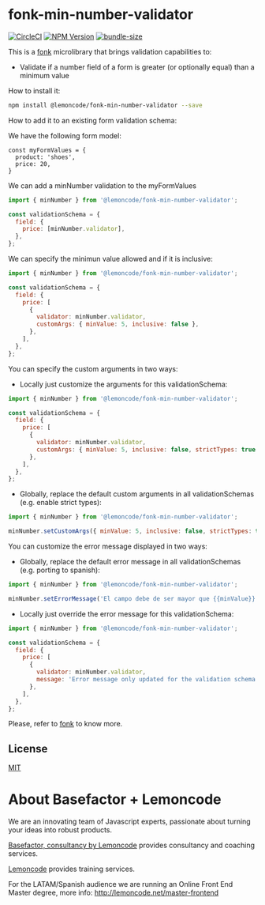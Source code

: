 # fonk-min-number-validator

[![CircleCI](https://badgen.net/github/status/Lemoncode/fonk-min-number-validator/master?icon=circleci&label=circleci)](https://circleci.com/gh/Lemoncode/fonk-min-number-validator/tree/master)
[![NPM Version](https://badgen.net/npm/v/@lemoncode/fonk-min-number-validator?icon=npm&label=npm)](https://www.npmjs.com/package/@lemoncode/fonk-min-number-validator)
[![bundle-size](https://badgen.net/bundlephobia/min/@lemoncode/fonk-min-number-validator)](https://bundlephobia.com/result?p=@lemoncode/fonk-min-number-validator)

This is a [fonk](https://github.com/Lemoncode/fonk) microlibrary that brings validation capabilities to:

- Validate if a number field of a form is greater (or optionally equal) than a minimum value

How to install it:

```bash
npm install @lemoncode/fonk-min-number-validator --save
```

How to add it to an existing form validation schema:

We have the following form model:

```
const myFormValues = {
  product: 'shoes',
  price: 20,
}
```

We can add a minNumber validation to the myFormValues

```javascript
import { minNumber } from '@lemoncode/fonk-min-number-validator';

const validationSchema = {
  field: {
    price: [minNumber.validator],
  },
};
```

We can specify the minimun value allowed and if it is inclusive:

```javascript
import { minNumber } from '@lemoncode/fonk-min-number-validator';

const validationSchema = {
  field: {
    price: [
      {
        validator: minNumber.validator,
        customArgs: { minValue: 5, inclusive: false },
      },
    ],
  },
};
```

You can specify the custom arguments in two ways:

- Locally just customize the arguments for this validationSchema:

```javascript
import { minNumber } from '@lemoncode/fonk-min-number-validator';

const validationSchema = {
  field: {
    price: [
      {
        validator: minNumber.validator,
        customArgs: { minValue: 5, inclusive: false, strictTypes: true },
      },
    ],
  },
};
```

- Globally, replace the default custom arguments in all validationSchemas (e.g. enable strict types):

```javascript
import { minNumber } from '@lemoncode/fonk-min-number-validator';

minNumber.setCustomArgs({ minValue: 5, inclusive: false, strictTypes: true });
```

You can customize the error message displayed in two ways:

- Globally, replace the default error message in all validationSchemas (e.g. porting to spanish):

```javascript
import { minNumber } from '@lemoncode/fonk-min-number-validator';

minNumber.setErrorMessage('El campo debe de ser mayor que {{minValue}}');
```

- Locally just override the error message for this validationSchema:

```javascript
import { minNumber } from '@lemoncode/fonk-min-number-validator';

const validationSchema = {
  field: {
    price: [
      {
        validator: minNumber.validator,
        message: 'Error message only updated for the validation schema',
      },
    ],
  },
};
```

Please, refer to [fonk](https://github.com/Lemoncode/fonk) to know more.

## License

[MIT](./LICENSE)

# About Basefactor + Lemoncode

We are an innovating team of Javascript experts, passionate about turning your ideas into robust products.

[Basefactor, consultancy by Lemoncode](http://www.basefactor.com) provides consultancy and coaching services.

[Lemoncode](http://lemoncode.net/services/en/#en-home) provides training services.

For the LATAM/Spanish audience we are running an Online Front End Master degree, more info: http://lemoncode.net/master-frontend
